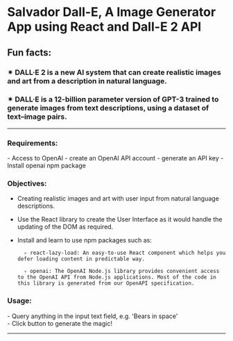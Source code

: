 # Salvador Dall-E, A Image Generator App using React and Dall-E 2 API

## Fun facts:

### ✴ DALL·E 2 is a new AI system that can create realistic images and art from a description in natural language.

### ✴ DALL·E is a 12-billion parameter version of GPT-3 trained to generate images from text descriptions, using a dataset of text–image pairs.

---

<h3><b>Requirements:</b></h3>
- Access to OpenAI
    - create an OpenAI API account
    - generate an API key
- Install openai npm package

<br>

<h3><b>Objectives:</b></h3>

- Creating realistic images and art with user input from natural language descriptions.

- Use the React library to create the User Interface as it would handle the updating of the DOM as required.

- Install and learn to use npm packages such as:

        ✧ react-lazy-load: An easy-to-use React component which helps you defer loading content in predictable way.

        ✧ openai: The OpenAI Node.js library provides convenient access to the OpenAI API from Node.js applications. Most of the code in this library is generated from our OpenAPI specification.

<h3><b>Usage:</b></h3>
- Query anything in the input text field, e.g. 'Bears in space'<br>
- Click button to generate the magic!

---
